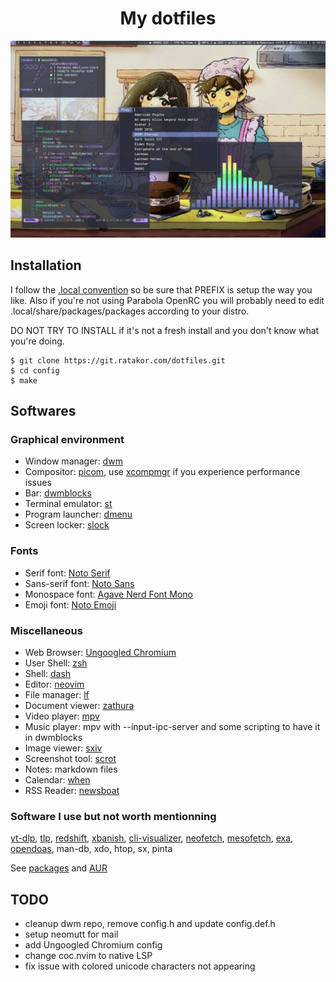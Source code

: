 <h1 align="center">My dotfiles</h1>

![screenshot](/pictures/normal.png)

## Installation
I follow the [.local convention](https://gist.github.com/Earnestly/84cf9670b7e11ae2eac6f753910efebe) so be sure that PREFIX is setup the way you like. Also if you're not using Parabola OpenRC you will probably need to edit .local/share/packages/packages according to your distro.

DO NOT TRY TO INSTALL if it's not a fresh install and you don't know what you're doing.

	$ git clone https://git.ratakor.com/dotfiles.git
	$ cd config
	$ make

## Softwares

### Graphical environment

- Window manager: [dwm](https://dwm.suckless.org)
- Compositor: [picom](https://github.com/yshui/picom), use [xcompmgr](https://github.com/freedesktop/xcompmgr) if you experience performance issues
- Bar: [dwmblocks](https://github.com/torrinfail/dwmblocks)
- Terminal emulator: [st](https://st.suckless.org/)
- Program launcher: [dmenu](https://tools.suckless.org/dmenu)
- Screen locker: [slock](https://tools.suckless.org/slock)

### Fonts
- Serif font: [Noto Serif](https://fonts.google.com/noto/specimen/Noto+Serif)
- Sans-serif font: [Noto Sans](https://fonts.google.com/noto/specimen/Noto+Sans)
- Monospace font: [Agave Nerd Font Mono](https://github.com/ryanoasis/nerd-fonts/tree/master/patched-fonts/Agave)
- Emoji font: [Noto Emoji](https://fonts.google.com/noto/specimen/Noto+Emoji)

### Miscellaneous

- Web Browser: [Ungoogled Chromium](https://github.com/ungoogled-software/ungoogled-chromium)
- User Shell: [zsh](https://github.com/zsh-users/zsh)
- Shell: [dash](http://gondor.apana.org.au/~herbert/dash/)
- Editor: [neovim](https://github.com/neovim/neovim)
- File manager: [lf](https://github.com/gokcehan/lf)
- Document viewer: [zathura](https://github.com/pwmt/zathura)
- Video player: [mpv](https://github.com/mpv-player/mpv)
- Music player: mpv with --input-ipc-server and some scripting to have it in dwmblocks
- Image viewer: [sxiv](https://github.com/xyb3rt/sxiv)
- Screenshot tool: [scrot](https://github.com/resurrecting-open-source-projects/scrot)
- Notes: markdown files
- Calendar: [when](https://github.com/bcrowell/when)
- RSS Reader: [newsboat](https://newsboat.org/)

### Software I use but not worth mentionning

[yt-dlp](https://github.com/yt-dlp/yt-dlp), [tlp](https://linrunner.de/tlp), [redshift](https://github.com/jonls/redshift), [xbanish](https://github.com/jcs/xbanish), [cli-visualizer](https://github.com/dpayne/cli-visualizer), [neofetch](https://github.com/dylanaraps/neofetch), [mesofetch](https://github.com/ratakor/mesofetch), [exa](https://github.com/ogham/exa), [opendoas](https://man.openbsd.org/doas), man-db, xdo, htop, sx, pinta

See [packages](.local/share/packages/packages) and [AUR](.local/share/packages/packages.aur)

## TODO
- cleanup dwm repo, remove config.h and update config.def.h
- setup neomutt for mail
- add Ungoogled Chromium config
- change coc.nvim to native LSP
- fix issue with colored unicode characters not appearing
